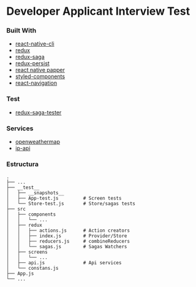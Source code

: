 # Developer Applicant Interview Test

### Built With
* [react-native-cli](https://github.com/react-native-community/cli)
* [redux](https://redux.js.org/)
* [redux-saga](https://redux-saga.js.org/)
* [redux-persist](https://github.com/rt2zz/redux-persist)
* [react native papper](https://callstack.github.io/react-native-paper/)
* [styled-components](https://styled-components.com/)
* [react-navigation](https://reactnavigation.org/)
### Test
* [redux-saga-tester](https://github.com/wix/redux-saga-tester)
### Services
* [openweathermap](https://openweathermap.org/api)
* [ip-api](http://ip-api.com/json)


### Estructura
    .
    ├── ...
    ├── __test__
    │   ├── __snapshots__
    │   ├── App-test.js         # Screen tests
    │   └── Store-test.js       # Store/sagas tests
    ├── src
    │   ├── components
    │   │   └── ...
    │   ├── redux
    │   │   ├── actions.js      # Action creators
    │   │   ├── index.js        # Provider/Store
    │   │   ├── reducers.js     # combineReducers
    │   │   └── sagas.js        # Sagas Watchers 
    │   ├── screens
    │   │   └── ...
    │   ├── api.js              # Api services
    │   └── constans.js
    ├── App.js
    └── ...


